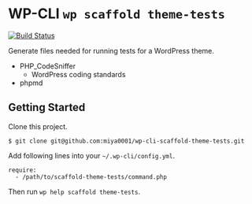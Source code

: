 WP-CLI `wp scaffold theme-tests`
=============================

[![Build Status](https://travis-ci.org/miya0001/scaffold-theme-tests.svg?branch=master)](https://travis-ci.org/miya0001/scaffold-theme-tests)

Generate files needed for running tests for a WordPress theme.

* PHP_CodeSniffer
	* WordPress coding standards
* phpmd

## Getting Started

Clone this project.

```
$ git clone git@github.com:miya0001/wp-cli-scaffold-theme-tests.git
```

Add following lines into your `~/.wp-cli/config.yml`.

```
require:
  - /path/to/scaffold-theme-tests/command.php
```

Then run `wp help scaffold theme-tests`.
